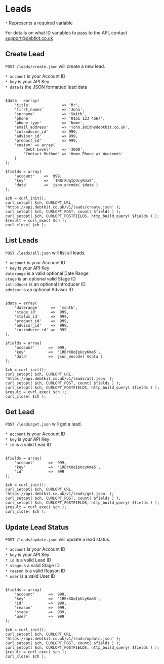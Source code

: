 Leads
=======

`*` Represents a required variable

For details on what ID variables to pass to the API, contact [support@debtkit.co.uk](mailto:support@debtkit.co.uk)

## Create Lead ##

`POST /leads/create.json` will create a new lead.

`* account` is your Account ID<br />
`* key` is your API Key<br />
`* data` is the JSON formatted lead data

```

$data 	=array(
    'title'              => 'Mr',
    'first_names'        => 'John',
    'surname'            => 'Smith',
    'phone'              => '0161 123 4567',
    'phone_type'         => 'home',
    'email_address'      => 'john.smith@debtkit.co.uk',
    'introducer_id'      => 999,
    'advisor_id'         => 999,
    'product_id'         => 999,
    'custom' => array(
        'Debt Level'     => '3000',
        'Contact Method' => 'Home Phone at Weekends'
    )
);
	
$fields = array(
    'account'    =>  999,
    'key'        =>  '1RBrXUqIpUcyKma5',
    'data'       =>  json_encode( $data )
);

$ch = curl_init();
curl_setopt( $ch, CURLOPT_URL, 'https://api.debtkit.co.uk/v1/leads/create.json' );
curl_setopt( $ch, CURLOPT_POST, count( $fields ) );
curl_setopt( $ch, CURLOPT_POSTFIELDS, http_build_query( $fields ) );
$result = curl_exec( $ch );
curl_close( $ch );

```


## List Leads ##

`POST /leads/all.json` will list all leads.

`* account` is your Account ID<br />
`* key` is your API Key<br />
`daterange` is a valid optional Date Range<br />
`stage` is an optional valid Stage ID<br />
`introducer` is an optional Introducer ID<br />
`advisor` is an optional Advisor ID

```

$data = array(
    'daterange'     =>	'month',
    'stage_id'      =>  999,
    'status_id'	    =>	999,
    'product_id'    =>	999,
    'advisor_id'    =>  999,
    'introducer_id' =>  999
);
	
$fields = array(
    'account'      =>  999,
    'key'          =>  '1RBrXUqIpUcyKma5',
    'data'         =>  json_encode( $data )
);

$ch = curl_init();
curl_setopt( $ch, CURLOPT_URL, 'https://api.debtkit.co.uk/v1/leads/all.json' );
curl_setopt( $ch, CURLOPT_POST, count( $fields ) );
curl_setopt( $ch, CURLOPT_POSTFIELDS, http_build_query( $fields ) );
$result = curl_exec( $ch );
curl_close( $ch );

```

## Get Lead ##

`POST /leads/get.json` will get a lead.

`* account` is your Account ID<br />
`* key` is your API Key<br />
`* id` is a valid Lead ID

```
	
$fields = array(
    'account'      =>  999,
    'key'          =>  '1RBrXUqIpUcyKma5',
    'id'           =>  999
);

$ch = curl_init();
curl_setopt( $ch, CURLOPT_URL, 'https://api.debtkit.co.uk/v1/leads/get.json' );
curl_setopt( $ch, CURLOPT_POST, count( $fields ) );
curl_setopt( $ch, CURLOPT_POSTFIELDS, http_build_query( $fields ) );
$result = curl_exec( $ch );
curl_close( $ch );

```

## Update Lead Status ##

`POST /leads/update.json` will update a lead status.

`* account` is your Account ID<br />
`* key` is your API Key<br />
`* id` is a valid Lead ID<br />
`* stage` is a valid Stage ID<br />
`* reason` is a valid Reason ID<br />
`* user` is a valid User ID

```
	
$fields = array(
    'account'      =>  999,
    'key'          =>  '1RBrXUqIpUcyKma5',
    'id'           =>  999,
    'reason'       =>  999,
    'stage'        =>  999,
    'user'         =>  999
);

$ch = curl_init();
curl_setopt( $ch, CURLOPT_URL, 'https://api.debtkit.co.uk/v1/leads/update.json' );
curl_setopt( $ch, CURLOPT_POST, count( $fields ) );
curl_setopt( $ch, CURLOPT_POSTFIELDS, http_build_query( $fields ) );
$result = curl_exec( $ch );
curl_close( $ch );

```
